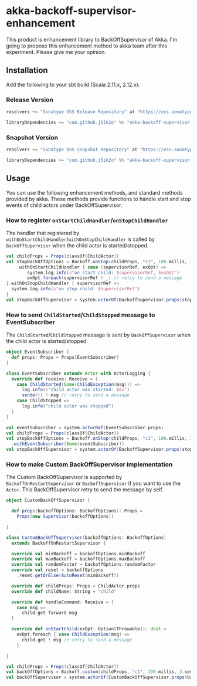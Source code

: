 # akka-backoff-supervisor-enhancement

This product is enhancement library to BackOffSupervisor of Akka.
I'm going to propose this enhancement method to akka team after this experiment.
Please give me your opinion.

## Installation

Add the following to your sbt build (Scala 2.11.x, 2.12.x):

### Release Version

```scala
resolvers += "Sonatype OSS Release Repository" at "https://oss.sonatype.org/content/repositories/releases/"

libraryDependencies += "com.github.j5ik2o" %% "akka-backoff-supervisor-enhancement" % "1.0.0"
```

### Snapshot Version

```scala
resolvers += "Sonatype OSS Snapshot Repository" at "https://oss.sonatype.org/content/repositories/snapshots/"

libraryDependencies += "com.github.j5ik2o" %% "akka-backoff-supervisor-enhancement" % "1.0.1-SNAPSHOT"
```

## Usage

You can use the following enhancement methods, and standard methods provided by akka.
These methods provide functions to handle start and stop events of child actors under BackOffSupervisor.

### How to register `onStartChildHandler`/`onStopChildHandler`

The handler that registered by `withOnStartChildHandler`/`withOnStopChildHandler` is called by `BackOffSupervisor` when the child actor is started/stopped.


```scala
val childProps = Props(classOf[ChildActor])
val stopBackOffOptions = Backoff.onStop(childProps, "c1", 100.millis, 3.seconds, 0.2)
    .withOnStartChildHandler { case (supervisorRef, exOpt) =>
        system.log.info(s"on start child: $supervisorRef, $exOpt")
        exOpt.foreach(supervisorRef ! _) // retry to send a message
}.withOnStopChildHandler { supervisorRef => 
  system.log.info(s"on stop child: $supervisorRef")
}
val stopBackOffSupervisor = system.actorOf(BackoffSupervisor.props(stopBackOffOptions))
```

### How to send `ChildStarted`/`ChildStopped` message to EventSubscriber

The `ChildStarted`/`ChildStopped` message is sent by `BackOffSupervisor` when the child actor is started/stopped.

```scala
object EventSubscriber {
  def props: Props = Props[EventSubscriber]
}

class EventSubscriber extends Actor with ActorLogging {
  override def receive: Receive = {
    case ChildStarted(Some(ChildException(msg))) =>
      log.info(s"child actor was started: $ex")
      sender() ! msg // retry to send a message
    case ChildStopped =>
      log.info("child actor was stopped")
  }
}

val eventSubscriber = system.actorRef(EventSubscriber.props)
val childProps = Props(classOf[ChildActor])
val stopBackOffOptions = Backoff.onStop(childProps, "c1", 100.millis, 3.seconds, 0.2)
  .withEventSubscriber(Some(eventSubscriber))
val stopBackOffSupervisor = system.actorOf(BackoffSupervisor.props(stopBackOffOptions))
```

### How to make Custom BackOffSupervisor implementation

The Custom BackOffSupervisor is supported by `BackoffOnRestartSupervisor` or `BackoffSupervisor` if you want to use the `Actor`. This BackOffSupervisor retry to send the message by self.

```scala
object CustomBackOffSupervisor {

  def props(backoffOptions: BackoffOptions): Props =
    Props(new Supervisor(backoffOptions))

}

class CustomBackOffSupervisor(backoffOptions: BackoffOptions)
  extends BackoffOnRestartSupervisor {

  override val minBackoff = backoffOptions.minBackoff
  override val maxBackoff = backoffOptions.maxBackoff
  override val randomFactor = backoffOptions.randomFactor
  override val reset = backoffOptions
    .reset.getOrElse(AutoReset(minBackoff))

  override def childProps: Props = ChildActor.props
  override def childName: String = "child"

  override def handleCommand: Receive = {
    case msg =>
      child.get forward msg
  }

  override def onStartChild(exOpt: Option[Throwable]): Unit =
    exOpt.foreach { case ChildException(msg) =>
      child.get ! msg // retry to send a message
    }

}

val childProps = Props(classOf[ChildActor])
val backOffOptions = Backoff.custom(childProps, "c1", 100.millis, 3.seconds, 0.2)
val backOffSupervisor = system.actorOf(CustomBackOffSupervisor.props(backOffOptions))
```
